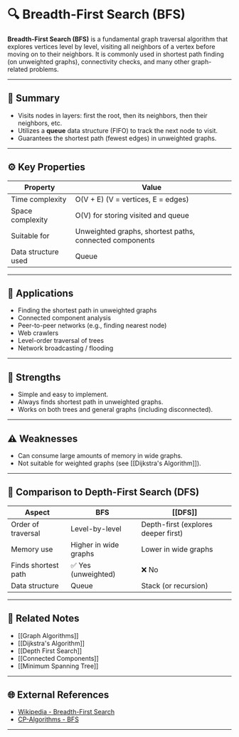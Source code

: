 # 🔍 Breadth-First Search (BFS)

**Breadth-First Search (BFS)** is a fundamental graph traversal algorithm that explores vertices level by level, visiting all neighbors of a vertex before moving on to their neighbors. It is commonly used in shortest path finding (on unweighted graphs), connectivity checks, and many other graph-related problems.

---

## 🧠 Summary

- Visits nodes in layers: first the root, then its neighbors, then their neighbors, etc.
- Utilizes a **queue** data structure (FIFO) to track the next node to visit.
- Guarantees the shortest path (fewest edges) in unweighted graphs.

---

## ⚙️ Key Properties

| Property                   | Value                              |
|----------------------------|------------------------------------|
| Time complexity             | O(V + E) (V = vertices, E = edges) |
| Space complexity            | O(V) for storing visited and queue |
| Suitable for                | Unweighted graphs, shortest paths, connected components |
| Data structure used         | Queue                             |

---

## 🏁 Applications

- Finding the shortest path in unweighted graphs
- Connected component analysis
- Peer-to-peer networks (e.g., finding nearest node)
- Web crawlers
- Level-order traversal of trees
- Network broadcasting / flooding

---

## 🚀 Strengths

- Simple and easy to implement.
- Always finds shortest path in unweighted graphs.
- Works on both trees and general graphs (including disconnected).

---

## ⚠️ Weaknesses

- Can consume large amounts of memory in wide graphs.
- Not suitable for weighted graphs (see [[Dijkstra's Algorithm]]).

---

## 🔄 Comparison to Depth-First Search (DFS)

| Aspect            | BFS                    | [[DFS]]                  |
|-------------------|------------------------|--------------------------|
| Order of traversal | Level-by-level          | Depth-first (explores deeper first) |
| Memory use         | Higher in wide graphs   | Lower in wide graphs     |
| Finds shortest path | ✅ Yes (unweighted)     | ❌ No                    |
| Data structure     | Queue                   | Stack (or recursion)     |

---

## 🔗 Related Notes

- [[Graph Algorithms]]
- [[Dijkstra's Algorithm]]
- [[Depth First Search]]
- [[Connected Components]]
- [[Minimum Spanning Tree]]

---

## 🌐 External References

- [Wikipedia - Breadth-First Search](https://en.wikipedia.org/wiki/Breadth-first_search)
- [CP-Algorithms - BFS](https://cp-algorithms.com/graph/breadth-first-search.html)

---
